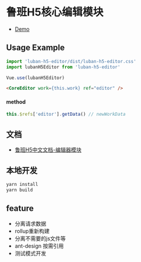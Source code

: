 <!--
 * @author: Mater
 * @Email: bxh8640@gmail.com
 * @Date: 2020-10-29 19:52:14
 * @LastEditTime: 2020-11-03 17:02:34
 * @Description: 
-->
# 鲁班H5核心编辑模块

- [Demo](https://mater1996.github.io/h5-core-editor/demo)

## Usage Example

```js
import 'luban-h5-editor/dist/luban-h5-editor.css'
import lubanH5Editor from 'luban-h5-editor'

Vue.use(lubanH5Editor)
```

```html
<CoreEditor work={this.work} ref="editor" />
```

#### method

```js
this.$refs['editor'].getData() // newWorkData
```

## 文档

- [鲁班H5中文文档-编辑器模块](https://www.yuque.com/luban-h5/docs/esniuh)

## 本地开发

```sh
yarn install
yarn build
```

## feature

- 分离请求数据
- rollup重新构建
- 分离不需要的js文件等
- ant-design 按需引用
- 测试模式开发